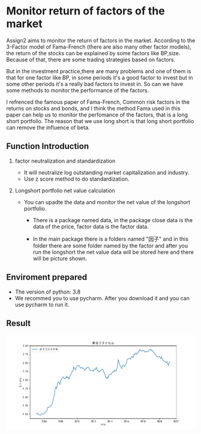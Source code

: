 # Monitor return of factors of the market

Assign2 aims to monitor the return of factors in the market. According to the 3-Factor model of Fama-French (there are also many other factor models), the return of the stocks can be 
explained by some factors like BP,size. Because of that, there are some trading strategies based on factors. 

But in the investment practice,there are many problems and one of them is that for one factor like BP, in some periods it's a good factor to invest but in some other periods it's
a really bad factors to invest in. So can we have some methods to monitor the performance of the factors.

I refrenced the famous paper of Fama-French, Common risk factors in the returns on stocks and bonds, and I think the method Fama used in this paper can help us to monitor
the perfomance of the factors, that is a long short portfolio. The reason that we use long short is that long short portfolio can remove the influence of beta.

## Function Introduction

 1. factor neutralization and standardization
    
    * It will neutralize log outstanding market capitalization and industry.
    * Use z score method to do standardization.
 

 2. Longshort portfolio net value calculation
    
    * You can upadte the data and monitor the net value of the longshort portfolio.
       
      * There is a package named data, in the package close data is the data of the price, factor data is the factor data.
      
      * In the main package there is a folders named "因子" and in this folder there are some folder named by the factor and after you run the longshort the net value data will be stored here and there will be picture shown.
      
## Enviroment prepared

 * The version of python: 3.8
 * We recommed you to use pycharm. After you download it and you can use pycharm to run it.

## Result 

![image](https://github.com/algo21-220040002/Assign2/blob/master/Paper/BP_longshort_2005-2021.png)
      
    
    

